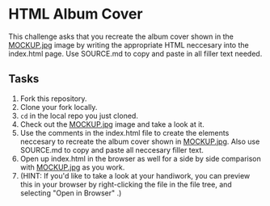 

# HTML Album Cover

This challenge asks that you recreate the album cover shown in the <a href="https://s3.amazonaws.com/learn-verified/MOCKUP.jpg" target="_blank">MOCKUP.jpg</a> image by writing the appropriate HTML neccesary into the index.html page. Use SOURCE.md to copy and paste in all filler text needed.

## Tasks

1. Fork this repository.
2. Clone your fork locally.
3. `cd` in the local repo you just cloned.
4. Check out the <a href="https://s3.amazonaws.com/learn-verified/MOCKUP.jpg" target="_blank">MOCKUP.jpg</a> image and take a look at it.
5. Use the comments in the index.html file to create the elements neccesary to recreate the album cover shown in <a href="https://s3.amazonaws.com/learn-verified/MOCKUP.jpg" target="_blank">MOCKUP.jpg</a>. Also use SOURCE.md to copy and paste all neccesary filler text.
6. Open up index.html in the browser as well for a side by side comparison with <a href="https://s3.amazonaws.com/learn-verified/MOCKUP.jpg" target="_blank">MOCKUP.jpg</a> as you work.
7. (HINT: If you'd like to take a look at your handiwork, you can preview this in your browser by right-clicking the file in the file tree, and selecting "Open in Browser" .)
